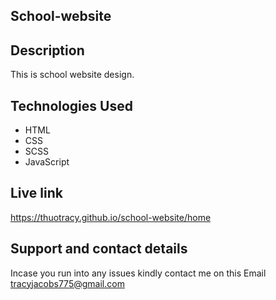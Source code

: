 ## School-website

## Description
This is  school website design.

## Technologies Used
* HTML
* CSS
* SCSS
* JavaScript

## Live link
https://thuotracy.github.io/school-website/home

## Support and contact details

Incase you run into any issues kindly contact me on this Email tracyjacobs775@gmail.com
